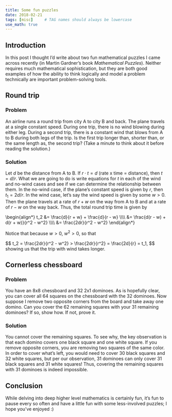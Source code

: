 ```yaml
---
title: Some fun puzzles
date: 2018-02-21
tags: [misc]     # TAG names should always be lowercase
use_math: true
---
```


## Introduction
In this post I thought I’d write about two fun mathematical puzzles I came across recently (in Martin Gardner’s book
*Mathematical Puzzles*). Neither requires much mathematical sophistication, but they are both good examples of how the
ability to think logically and model a problem technically are important problem-solving tools.

## Round trip
### Problem
An airline runs a round trip from city A to city B and back. The plane travels at a single constant speed. During one trip,
there is no wind blowing during either leg. During a second trip, there is a constant wind that blows from A to B during
both legs of the trip. Is the first trip longer than, shorter than, or the same length as, the second trip?
(Take a minute to think about it before reading the solution.)

### Solution
Let $d$ be the distance from A to B. If $r \cdot t = d$ (rate x time = distance), then $t = d/r$. What we are going to do
is write equations for $t$ in each of the wind and no-wind cases and see if we can determine the relationship between them.
In the no-wind case, if the plane’s constant speed is given by $r$, then $t_1 = 2d / r$.
In the wind case, let’s say the wind speed is given by some $w > 0$. Then the plane travels at a rate of $r + w$ on the way
from A to B and at a rate of $r - w$ on the way back. Thus, the total round trip time is given by
<div>
\begin{align*}
t_2 &= \frac{d}{r + w} + \frac{d}{r - w} \\\\
&= \frac{d(r - w) + d(r + w)}{r^2 - w^2} \\\\
&= \frac{2dr}{r^2 - w^2}
\end{align*}
</div>

Notice that because $w > 0$, $w^2 > 0$, so that
<div>
$$
t_2 = \frac{2dr}{r^2 - w^2} > \frac{2dr}{r^2} = \frac{2d}{r} = t_1,
$$
</div>
showing us that the trip with wind takes longer.

## Cornerless chessboard
### Problem
You have an 8x8 chessboard and 32 2x1 dominoes. As is hopefully clear, you can cover all 64 squares on the chessboard with the 32 dominoes. Now suppose I remove two opposite corners from the board and take away one domino. Can you cover the 62 remaining squares with your 31 remaining dominoes? If so, show how. If not, prove it.

### Solution
You cannot cover the remaining squares. To see why, the key observation is that each domino covers one black square and one white square. If you remove opposite corners, you are removing two squares of the same color. In order to cover what’s left, you would need to cover 30 black squares and 32 white squares, but per our observation, 31 dominoes can only cover 31 black squares and 31 white squares! Thus, covering the remaining squares with 31 dominoes is indeed impossible.

## Conclusion
While delving into deep higher level mathematics is certainly fun, it’s fun to pause every so often and have a little fun with some less-involved puzzles; I hope you’ve enjoyed :)
